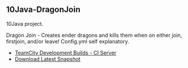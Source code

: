 10Java-DragonJoin
------

10Java project.

Dragon Join - Creates ender dragons and kills them when on either join, firstjoin, and/or leave!
Config.yml self explanatory.

* [TeamCity Development Builds - CI Server](http://ci.nlmc.pw/project.html?guest=1&projectId=BukkitPlugins_DragonJoin)
* [Download Latest Snapshot](http://ci.nlmc.pw/guestAuth/repository/download/BukkitPlugins_DragonJoin_MainBuild/.lastSuccessful/DragonJoin.jar)
